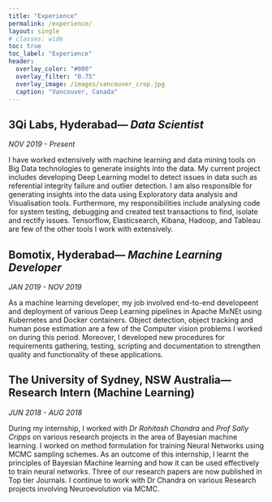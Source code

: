 ```yaml
---
title: "Experience"
permalink: /experience/
layout: single
# classes: wide
toc: true
toc_label: "Experience"
header:
  overlay_color: "#000"
  overlay_filter: "0.75"
  overlay_image: /images/vancouver_crop.jpg
  caption: "Vancouver, Canada"
---
```


## 3Qi Labs, Hyderabad— *Data Scientist*
*NOV 2019 - Present*

I have worked extensively with machine learning and data mining tools on Big Data technologies to generate insights into the data. My current project includes developing Deep Learning model to detect issues in data such as referential integrity failure and outlier detection. I am also responsible for generating insights into the data using Exploratory data analysis and Visualisation tools. Furthermore, my responsibilities include analysing code for system testing, debugging and created test transactions to find, isolate and rectify issues. Tensorflow, Elasticsearch, Kibana, Hadoop, and Tableau are few of the other tools I work with extensively.

## Bomotix, Hyderabad— *Machine Learning Developer*
*JAN 2019 - NOV 2019*

As a machine learning developer, my job involved end-to-end developeent and deployment of various Deep Learning pipelines in Apache MxNEt using Kubernetes and Docker containers. Object detection, object tracking and human pose estimation are a few of the Computer vision problems I worked on during this period. Moreover, I developed new procedures for requirements gathering, testing, scripting and documentation to strengthen quality and functionality of these applications.

## The University of Sydney, NSW Australia— Research Intern (Machine Learning)
*JUN 2018 - AUG 2018*

During my internship, I worked with *Dr Rohitash Chandra* and *Prof Sally Cripps* on various research projects in the area of Bayesian machine learning. I worked on method formulation for training Neural Networks using MCMC sampling schemes. As an outcome of this internship, I learnt the principles of Bayesian Machine learning and how it can be used effectively to train neural networks. Three of our research papers are now published in Top tier Journals. I continue to work with Dr Chandra on various Research projects involving Neuroevolution via MCMC.
